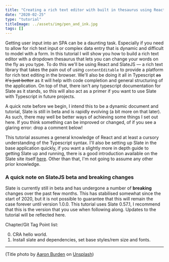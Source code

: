 ```yaml
---
title: "Creating a rich text editor with built in thesaurus using React, Typescript and SlateJS."
date: "2020-02-25"
type: "tutorial"
titleImage: ../assets/img/pen_and_ink.jpg
tags: []
---
```


Getting user input into an SPA can be a daunting task. Especially if you need to allow for rich text input or complex data entry that is dynamic and difficult to model with a form. In this tutorial I will show you how to build a rich text editor with a dropdown thesaurus that lets you can change your words on the fly as you type. To do this we'll be using React and SlateJS — a rich text library that takes the pain out of using `contentEditable` to provide a platform for rich text editing in the browser. We'll also be doing it all in Typescript ~~as it's just better~~ as it will help with code completion and general structuring of the application. On top of that, there isn't any typescript documentation for Slate as it stands, so this will also act as a primer if you want to use Slate with Typescript in future projects.

A quick note before we begin, I intend this to be a dynamic document and tutorial, Slate is still in beta and is rapidly evolving (a bit more on that later). As such, there may well be better ways of achieving some things I set out here. If you think something can be improved or changed, of if you see a glaring error: drop a comment below!

This tutorial assumes a general knowledge of React and at least a cursory understanding of the Typescript syntax. I'll also be setting up Slate in the base application quickly, if you want a slightly more in depth guide to getting Slate up and running, there is a good introduction available on the Slate site itself [here](https://docs.slatejs.org/). Other than that, I'm not going to assume any other prior knowledge.

### A quick note on SlateJS beta and breaking changes
Slate is currently still in beta and has undergone a number of **breaking** changes over the past few months. This has stabilised somewhat since the start of 2020, but it is not possible to guarantee that this will remain the case forever until version 1.0.0. This tutorial uses Slate 0.57.1, I recommend that this is the version that you use when following along. Updates to the tutorial will be reflected here.

Chapter/Git Tag Point list:

0. CRA hello world.
1. Install slate and dependencies, set base styles/rem size and fonts.

---
(Title photo by [Aaron Burden](https://unsplash.com/@aaronburden?utm_source=unsplash&utm_medium=referral&utm_content=creditCopyText) on [Unsplash](https://unsplash.com/photos/y02jEX_B0O0))